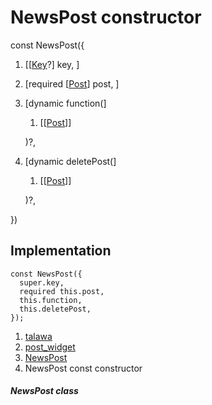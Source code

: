 
<div>

# NewsPost constructor

</div>


const NewsPost({

1.  [[[Key](https://api.flutter.dev/flutter/foundation/Key-class.md)?]
    key, ]
2.  [required
    [[Post](../../models_post_post_model/Post-class.md)]
    post, ]
3.  [dynamic
    function(]
    1.  [[[Post](../../models_post_post_model/Post-class.md)]]

    )?,
4.  [dynamic
    deletePost(]
    1.  [[[Post](../../models_post_post_model/Post-class.md)]]

    )?,

})



## Implementation

``` language-dart
const NewsPost({
  super.key,
  required this.post,
  this.function,
  this.deletePost,
});
```







1.  [talawa](../../index.md)
2.  [post_widget](../../widgets_post_widget/)
3.  [NewsPost](../../widgets_post_widget/NewsPost-class.md)
4.  NewsPost const constructor

##### NewsPost class







